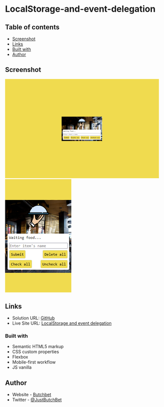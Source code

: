 # LocalStorage-and-event-delegation

## Table of contents
- [Screenshot](#screenshot)
- [Links](#links)
- [Built with](#built-with)
- [Author](#author)

## Screenshot
![Desktop](./src/assets/desktop.png)
![Mobile](./src/assets/mobile.png)

## Links
- Solution URL: [GitHub](https://github.com/ButchBet/LocalStorage-and-event-delegation)
- Live Site URL: [LocalStorage and event delegation](https://main--peppy-mousse-2ff35b.netlify.app/)

### Built with
- Semantic HTML5 markup
- CSS custom properties
- Flexbox
- Mobile-first workflow
- JS vanilla

## Author
- Website - [Butchbet](https://www.butchbet.co/)
- Twitter - [@JustButchBet](https://twitter.com/JustButchBet)